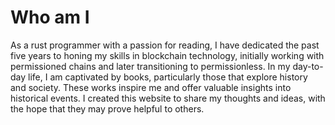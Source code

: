 # Who am I

As a rust programmer with a passion for reading, I have dedicated the past five years to honing my skills in blockchain technology, initially working with permissioned chains and later transitioning to permissionless. In my day-to-day life, I am captivated by books, particularly those that explore history and society. These works inspire me and offer valuable insights into historical events. I created this website to share my thoughts and ideas, with the hope that they may prove helpful to others.
